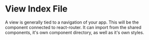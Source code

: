 # View Index File

A view is generally tied to a navigation of your app. This will be the component connected to react-router. It can import from the shared components, it's own component directory, as well as it's own styles.
